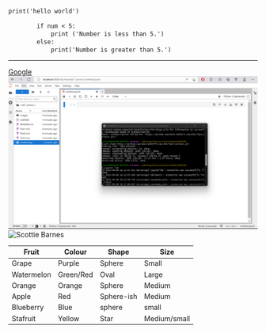 `print('hello world')`

``` num = 10
        if num < 5:
            print ('Number is less than 5.')
        else:
            print('Number is greater than 5.')
```

    
---
[Google](https://www.google.ca/)
![image](Task1_Screenshot.png)
![Scottie Barnes](https://cdn.nba.com/headshots/nba/latest/1040x760/1630567.png)

| Fruit | Colour | Shape | Size |
| ----- | ------ | ----- | ---- |
| Grape | Purple | Sphere| Small|
| Watermelon | Green/Red        | Oval      | Large      |
| Orange      | Orange        | Sphere       | Medium      |
| Apple | Red | Sphere-ish | Medium |
| Blueberry | Blue | sphere | small |
| Stafruit | Yellow | Star | Medium/small

